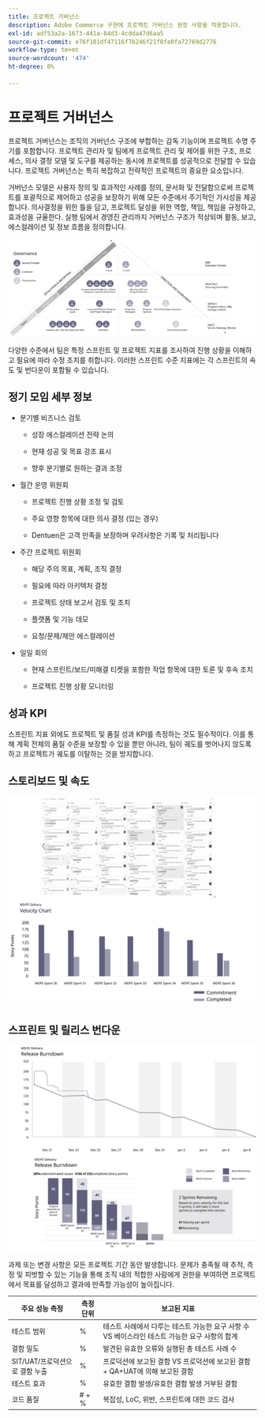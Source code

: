 ```yaml
---
title: 프로젝트 거버넌스
description: Adobe Commerce 구현에 프로젝트 거버넌스 권장 사항을 적용합니다.
exl-id: adf53a2a-1673-441a-84d3-4cdda47d6aa5
source-git-commit: e76f101df47116f7b246f21f0fe0fa72769d2776
workflow-type: tm+mt
source-wordcount: '474'
ht-degree: 0%

---
```


# 프로젝트 거버넌스

프로젝트 거버넌스는 조직의 거버넌스 구조에 부합하는 감독 기능이며 프로젝트 수명 주기를 포함합니다. 프로젝트 관리자 및 팀에게 프로젝트 관리 및 제어를 위한 구조, 프로세스, 의사 결정 모델 및 도구를 제공하는 동시에 프로젝트를 성공적으로 전달할 수 있습니다. 프로젝트 거버넌스는 특히 복잡하고 전략적인 프로젝트의 중요한 요소입니다.

거버넌스 모델은 사용자 정의 및 효과적인 사례를 정의, 문서화 및 전달함으로써 프로젝트를 포괄적으로 제어하고 성공을 보장하기 위해 모든 수준에서 주기적인 가시성을 제공합니다. 의사결정을 위한 틀을 담고, 프로젝트 달성을 위한 역할, 책임, 책임을 규정하고, 효과성을 규율한다. 실행 팀에서 경영진 관리까지 거버넌스 구조가 적상되며 활동, 보고, 에스컬레이션 및 정보 흐름을 정의합니다.

![프로젝트 거버넌스 인포그래픽](../../assets/playbooks/project-governance.svg)

다양한 수준에서 팀은 특정 스프린트 및 프로젝트 지표를 조사하여 진행 상황을 이해하고 필요에 따라 수정 조치를 취합니다. 이러한 스프린트 수준 지표에는 각 스프린트의 속도 및 번다운이 포함될 수 있습니다.

## 정기 모임 세부 정보

- 분기별 비즈니스 검토

   - 성장 에스컬레이션 전략 논의

   - 현재 성공 및 목표 강조 표시

   - 향후 분기별로 원하는 결과 조정

- 월간 운영 위원회

   - 프로젝트 진행 상황 조정 및 검토

   - 주요 영향 항목에 대한 의사 결정 (있는 경우)

   - Dentuen은 고객 만족을 보장하며 우려사항은 기록 및 처리됩니다

- 주간 프로젝트 위원회

   - 해당 주의 목표, 계획, 조직 결정

   - 필요에 따라 아키텍처 결정

   - 프로젝트 상태 보고서 검토 및 조치

   - 플랫폼 및 기능 데모

   - 요청/문제/제안 에스컬레이션

- 일일 회의

   - 현재 스프린트/보드/미해결 티켓을 포함한 작업 항목에 대한 토론 및 후속 조치

   - 프로젝트 진행 상황 모니터링

## 성과 KPI

스프린트 지표 외에도 프로젝트 및 품질 성과 KPI를 측정하는 것도 필수적이다. 이를 통해 계획 전체의 품질 수준을 보장할 수 있을 뿐만 아니라, 팀이 궤도를 벗어나지 않도록 하고 프로젝트가 궤도를 이탈하는 것을 방지합니다.

## 스토리보드 및 속도

![예제 Kanban 보드](../../assets/playbooks/kanban-board-chart.svg)

## 스프린트 및 릴리스 번다운

![스프린트 및 릴리스 번다운 차트 예](../../assets/playbooks/sprint-release-burndown.svg)

과제 또는 변경 사항은 모든 프로젝트 기간 동안 발생합니다. 문제가 충족될 때 추적, 측정 및 피벗할 수 있는 기능을 통해 조직 내의 적합한 사람에게 권한을 부여하면 프로젝트에서 목표를 달성하고 결과에 만족할 가능성이 높아집니다.

<table>
<thead>
  <tr>
    <th>주요 성능 측정</th>
    <th>측정 단위</th>
    <th>보고된 지표</th>
  </tr>
</thead>
<tbody>
  <tr>
    <td>테스트 범위</td>
    <td>%</td>
    <td>테스트 사례에서 다루는 테스트 가능한 요구 사항 수 VS 베이스라인 테스트 가능한 요구 사항의 합계</td>
  </tr>
  <tr>
    <td>결함 밀도</td>
    <td>%</td>
    <td>발견된 유효한 오류와 실행된 총 테스트 사례 수</td>
  </tr>
  <tr>
    <td>SIT/UAT/프로덕션으로 결함 누출</td>
    <td>%</td>
    <td>프로덕션에 보고된 결함 VS 프로덕션에 보고된 결함 + QA+UAT에 의해 보고된 결함</td>
  </tr>
  <tr>
    <td>테스트 효과</td>
    <td>%</td>
    <td>유효한 결함 발생/유효한 결함 발생 거부된 결함</td>
  </tr>
  <tr>
    <td>코드 품질</td>
    <td># + %</td>
    <td>복잡성, LoC, 위반, 스프린트에 대한 코드 검사</td>
  </tr>
</tbody>
</table>
